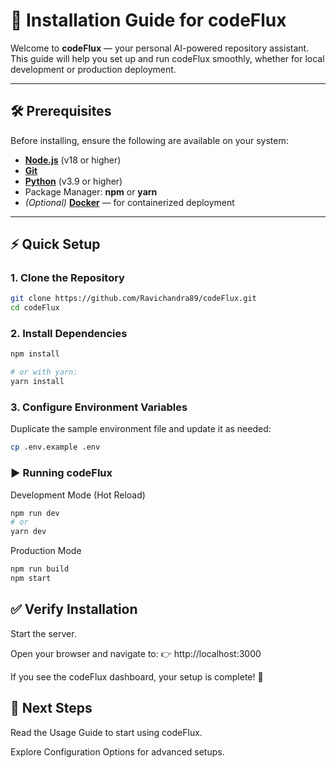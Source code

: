 # 🚀 Installation Guide for codeFlux

Welcome to **codeFlux** — your personal AI-powered repository assistant.  
This guide will help you set up and run codeFlux smoothly, whether for local development or production deployment.

---

## 🛠 Prerequisites

Before installing, ensure the following are available on your system:

- [**Node.js**](https://nodejs.org/) (v18 or higher)  
- [**Git**](https://git-scm.com/)  
- [**Python**](https://www.python.org/) (v3.9 or higher)  
- Package Manager: **npm** or **yarn**  
- *(Optional)* [**Docker**](https://www.docker.com/) — for containerized deployment  

---

## ⚡ Quick Setup

### 1. Clone the Repository
```bash
git clone https://github.com/Ravichandra89/codeFlux.git
cd codeFlux
```

### 2. Install Dependencies
```bash
npm install

# or with yarn: 
yarn install

```
### 3. Configure Environment Variables

Duplicate the sample environment file and update it as needed:
```bash
cp .env.example .env

```

### ▶️ Running codeFlux

Development Mode (Hot Reload)
```bash
npm run dev
# or
yarn dev

```

Production Mode 
```bash
npm run build
npm start

```
## ✅ Verify Installation

Start the server.

Open your browser and navigate to:
👉 http://localhost:3000

If you see the codeFlux dashboard, your setup is complete! 🎉

## 📌 Next Steps

Read the Usage Guide
 to start using codeFlux.

Explore Configuration Options
 for advanced setups.